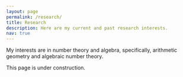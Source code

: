 ```yaml
---
layout: page
permalink: /research/
title: Research
description: Here are my current and past research interests. 
nav: true
---
```


My interests are in number theory and algebra, specifically, arithmetic geometry and algebraic number theory. 

This page is under construction. 
